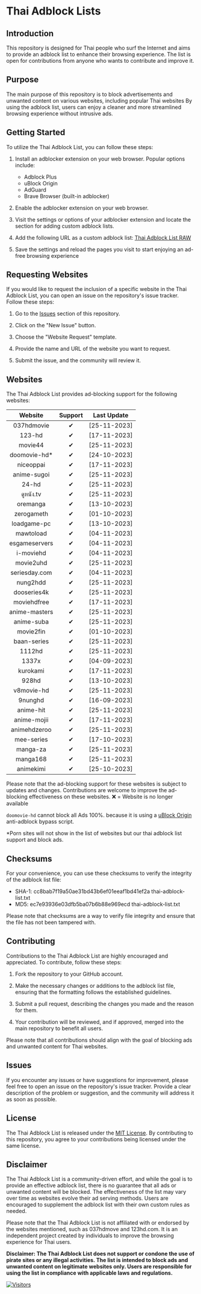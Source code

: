 # Thai Adblock Lists

## Introduction

This repository is designed for Thai people who surf the Internet and aims to provide an adblock list to enhance their browsing experience. The list is open for contributions from anyone who wants to contribute and improve it.

## Purpose

The main purpose of this repository is to block advertisements and unwanted content on various websites, including popular Thai websites By using the adblock list, users can enjoy a cleaner and more streamlined browsing experience without intrusive ads.

## Getting Started

To utilize the Thai Adblock List, you can follow these steps:

1. Install an adblocker extension on your web browser. Popular options include:

   - Adblock Plus
   - uBlock Origin
   - AdGuard
   - Brave Browser (built-in adblocker)

2. Enable the adblocker extension on your web browser.
3. Visit the settings or options of your adblocker extension and locate the section for adding custom adblock lists.
4. Add the following URL as a custom adblock list: [Thai Adblock List RAW](https://raw.githubusercontent.com/PhyschicWinter9/thai-adblock-list/main/thai-adblock-list.txt)
5. Save the settings and reload the pages you visit to start enjoying an ad-free browsing experience

## Requesting Websites

If you would like to request the inclusion of a specific website in the Thai Adblock List, you can open an issue on the repository's issue tracker. Follow these steps:

1. Go to the [Issues](https://github.com/PhyschicWinter9/thai-adblock-list/issues) section of this repository.

2. Click on the "New Issue" button.

3. Choose the "Website Request" template.

4. Provide the name and URL of the website you want to request.

5. Submit the issue, and the community will review it.

## Websites

The Thai Adblock List provides ad-blocking support for the following websites:

|    Website    | Support  | Last Update  |
| :-----------: | :------: | :----------: |
|  037hdmovie   | &#10004; | [25-11-2023] |
|    123-hd     | &#10004; | [17-11-2023] |
|    movie44    | &#10004; | [25-11-2023] |
| doomovie-hd\* | &#10004; | [24-10-2023] |
|   niceoppai   | &#10004; | [17-11-2023] |
|  anime-sugoi  | &#10004; | [25-11-2023] |
|     24-hd     | &#10004; | [25-11-2023] |
|   ดูหนัง.tv   | &#10004; | [25-11-2023] |
|   oremanga    | &#10004; | [13-10-2023] |
|  zerogameth   | &#10004; | [01-10-2023] |
|  loadgame-pc  | &#10004; | [13-10-2023] |
|   mawtoload   | &#10004; | [04-11-2023] |
| esgameservers | &#10004; | [04-11-2023] |
|   i-moviehd   | &#10004; | [04-11-2023] |
|   movie2uhd   | &#10004; | [25-11-2023] |
| seriesday.com | &#10004; | [04-11-2023] |
|   nung2hdd    | &#10004; | [25-11-2023] |
|  dooseries4k  | &#10004; | [25-11-2023] |
|  moviehdfree  | &#10004; | [17-11-2023] |
| anime-masters | &#10004; | [25-11-2023] |
|  anime-suba   | &#10004; | [25-11-2023] |
|   movie2fin   | &#10004; | [01-10-2023] |
|  baan-series  | &#10004; | [25-11-2023] |
|    1112hd     | &#10004; | [25-11-2023] |
|     1337x     | &#10004; | [04-09-2023] |
|   kurokami    | &#10004; | [17-11-2023] |
|     928hd     | &#10004; | [13-10-2023] |
|  v8movie-hd   | &#10004; | [25-11-2023] |
|    9nunghd    | &#10004; | [16-09-2023] |
|   anime-hit   | &#10004; | [25-11-2023] |
|  anime-mojii  | &#10004; | [17-11-2023] |
| animehdzeroo  | &#10004; | [25-11-2023] |
|  mee-series   | &#10004; | [17-10-2023] |
|   manga-za    | &#10004; | [25-11-2023] |
|   manga168    | &#10004; | [25-11-2023] |
|   animekimi   | &#10004; | [25-10-2023] |

Please note that the ad-blocking support for these websites is subject to updates and changes. Contributions are welcome to improve the ad-blocking effectiveness on these websites. ❌ = Website is no longer available

`doomovie-hd` cannot block all Ads 100%. because it is using a [uBlock Origin](https://ublockorigin.com/) anti-adblock bypass script.

\*Porn sites will not show in the list of websites but our thai adblock list support and block ads.

## Checksums

For your convenience, you can use these checksums to verify the integrity of the adblock list file:

- SHA-1: cc8bab7f19a50ae31bd43b6ef01eeaf1bd41ef2a  thai-adblock-list.txt
- MD5: ec7e93936e03dfb5ba07b6b88e969ecd  thai-adblock-list.txt

Please note that checksums are a way to verify file integrity and ensure that the file has not been tampered with.

## Contributing

Contributions to the Thai Adblock List are highly encouraged and appreciated. To contribute, follow these steps:

1. Fork the repository to your GitHub account.

2. Make the necessary changes or additions to the adblock list file, ensuring that the formatting follows the established guidelines.

3. Submit a pull request, describing the changes you made and the reason for them.

4. Your contribution will be reviewed, and if approved, merged into the main repository to benefit all users.

Please note that all contributions should align with the goal of blocking ads and unwanted content for Thai websites.

## Issues

If you encounter any issues or have suggestions for improvement, please feel free to open an issue on the repository's issue tracker. Provide a clear description of the problem or suggestion, and the community will address it as soon as possible.

## License

The Thai Adblock List is released under the [MIT License](https://opensource.org/licenses/MIT). By contributing to this repository, you agree to your contributions being licensed under the same license.

## Disclaimer

The Thai Adblock List is a community-driven effort, and while the goal is to provide an effective adblock list, there is no guarantee that all ads or unwanted content will be blocked. The effectiveness of the list may vary over time as websites evolve their ad serving methods. Users are encouraged to supplement the adblock list with their own custom rules as needed.

Please note that the Thai Adblock List is not affiliated with or endorsed by the websites mentioned, such as 037hdmove and 123hd.com. It is an independent project created by individuals to improve the browsing experience for Thai users.

**Disclaimer: The Thai Adblock List does not support or condone the use of pirate sites or any illegal activities. The list is intended to block ads and unwanted content on legitimate websites only. Users are responsible for using the list in compliance with applicable laws and regulations.**

[![Visitors](https://api.visitorbadge.io/api/combined?path=https%3A%2F%2Fgithub.com%2FPhyschicWinter9%2Fthai-adblock-list&labelColor=%232ccce4&countColor=%23263759&labelStyle=upper)](https://visitorbadge.io/status?path=https%3A%2F%2Fgithub.com%2FPhyschicWinter9%2Fthai-adblock-list)
